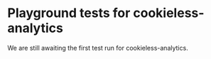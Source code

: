 # Playground tests for cookieless-analytics
We are still awaiting the first test run for cookieless-analytics.
